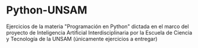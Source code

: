 # Python-UNSAM
Ejercicios de la materia "Programación en Python" dictada en el marco del proyecto de Inteligencia Artificial Interdisciplinaria por la Escuela de Ciencia y Tecnología de la UNSAM (únicamente ejercicios a entregar)
